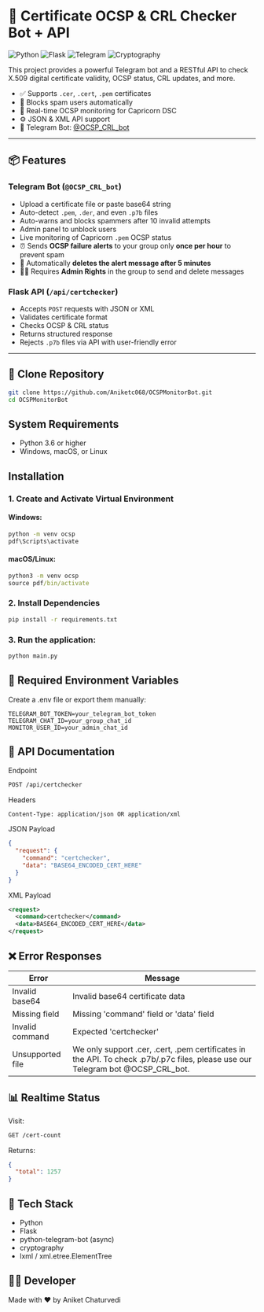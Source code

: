 # 🔐 Certificate OCSP & CRL Checker Bot + API

![Python](https://img.shields.io/badge/python-3670A0?style=for-the-badge&logo=python&logoColor=ffdd54)
![Flask](https://img.shields.io/badge/flask-%23000.svg?style=for-the-badge&logo=flask&logoColor=white)
![Telegram](https://img.shields.io/badge/Telegram-2CA5E0?style=for-the-badge&logo=telegram&logoColor=white)
![Cryptography](https://img.shields.io/badge/cryptography-%237A1FA2.svg?style=for-the-badge&logo=cryptography&logoColor=white)

This project provides a powerful Telegram bot and a RESTful API to check X.509 digital certificate validity, OCSP status, CRL updates, and more.

- ✅ Supports `.cer`, `.cert`, `.pem` certificates
- 🚫 Blocks spam users automatically
- 🔁 Real-time OCSP monitoring for Capricorn DSC
- ⚙️ JSON & XML API support
- 💬 Telegram Bot: [@OCSP_CRL_bot](https://t.me/OCSP_CRL_bot)

---

## 📦 Features

### Telegram Bot (`@OCSP_CRL_bot`)
- Upload a certificate file or paste base64 string
- Auto-detect `.pem`, `.der`, and even `.p7b` files
- Auto-warns and blocks spammers after 10 invalid attempts
- Admin panel to unblock users
- Live monitoring of Capricorn `.pem` OCSP status
- ⏰ Sends **OCSP failure alerts** to your group only **once per hour** to prevent spam
- 🧹 Automatically **deletes the alert message after 5 minutes**
- 👮‍♂️ Requires **Admin Rights** in the group to send and delete messages
### Flask API (`/api/certchecker`)
- Accepts `POST` requests with JSON or XML
- Validates certificate format
- Checks OCSP & CRL status
- Returns structured response
- Rejects `.p7b` files via API with user-friendly error

---

## 🚀 Clone Repository

```bash
git clone https://github.com/Aniketc068/OCSPMonitorBot.git
cd OCSPMonitorBot
```

## System Requirements

- Python 3.6 or higher
- Windows, macOS, or Linux

## Installation

### 1. Create and Activate Virtual Environment

#### Windows:
```cmd
python -m venv ocsp
pdf\Scripts\activate
```

#### macOS/Linux:
```cmd
python3 -m venv ocsp
source pdf/bin/activate
```

### 2. Install Dependencies
```cmd
pip install -r requirements.txt
```
### 3. Run the application:
```cmd
python main.py
```

## 🔑 Required Environment Variables
Create a .env file or export them manually:
```env
TELEGRAM_BOT_TOKEN=your_telegram_bot_token
TELEGRAM_CHAT_ID=your_group_chat_id
MONITOR_USER_ID=your_admin_chat_id
```
## 🔗 API Documentation
Endpoint
```bash
POST /api/certchecker
```

Headers
```pgsql
Content-Type: application/json OR application/xml

```

JSON Payload
```json
{
  "request": {
    "command": "certchecker",
    "data": "BASE64_ENCODED_CERT_HERE"
  }
}
```
XML Payload
```xml
<request>
  <command>certchecker</command>
  <data>BASE64_ENCODED_CERT_HERE</data>
</request>

```

## ❌ Error Responses

| Error            | Message                                                                                                                                                          |
|------------------|------------------------------------------------------------------------------------------------------------------------------------------------------------------|
| Invalid base64   | Invalid base64 certificate data                                                                                                                                  |
| Missing field    | Missing 'command' field or 'data' field                                                                                                                          |
| Invalid command  | Expected 'certchecker'                                                                                                                                           |
| Unsupported file | We only support .cer, .cert, .pem certificates in the API. To check .p7b/.p7c files, please use our Telegram bot @OCSP_CRL_bot.                                 |


## 📊 Realtime Status

Visit:
```bash
GET /cert-count
```
Returns:
```json
{
  "total": 1257
}
```
## 🧪 Tech Stack

- Python  
- Flask  
- python-telegram-bot (async)  
- cryptography  
- lxml / xml.etree.ElementTree  

## 🙋‍♂️ Developer

Made with ❤️ by Aniket Chaturvedi
